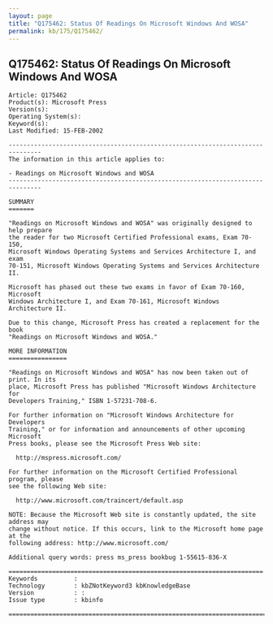 ```yaml
---
layout: page
title: "Q175462: Status Of Readings On Microsoft Windows And WOSA"
permalink: kb/175/Q175462/
---
```


## Q175462: Status Of Readings On Microsoft Windows And WOSA

	Article: Q175462
	Product(s): Microsoft Press
	Version(s): 
	Operating System(s): 
	Keyword(s): 
	Last Modified: 15-FEB-2002
	
	-------------------------------------------------------------------------------
	The information in this article applies to:
	
	- Readings on Microsoft Windows and WOSA 
	-------------------------------------------------------------------------------
	
	SUMMARY
	=======
	
	"Readings on Microsoft Windows and WOSA" was originally designed to help prepare
	the reader for two Microsoft Certified Professional exams, Exam 70- 150,
	Microsoft Windows Operating Systems and Services Architecture I, and exam
	70-151, Microsoft Windows Operating Systems and Services Architecture II.
	
	Microsoft has phased out these two exams in favor of Exam 70-160, Microsoft
	Windows Architecture I, and Exam 70-161, Microsoft Windows Architecture II.
	
	Due to this change, Microsoft Press has created a replacement for the book
	"Readings on Microsoft Windows and WOSA."
	
	MORE INFORMATION
	================
	
	"Readings on Microsoft Windows and WOSA" has now been taken out of print. In its
	place, Microsoft Press has published "Microsoft Windows Architecture for
	Developers Training," ISBN 1-57231-708-6.
	
	For further information on "Microsoft Windows Architecture for Developers
	Training," or for information and announcements of other upcoming Microsoft
	Press books, please see the Microsoft Press Web site:
	
	  http://mspress.microsoft.com/
	
	For further information on the Microsoft Certified Professional program, please
	see the following Web site:
	
	  http://www.microsoft.com/traincert/default.asp
	
	NOTE: Because the Microsoft Web site is constantly updated, the site address may
	change without notice. If this occurs, link to the Microsoft home page at the
	following address: http://www.microsoft.com/
	
	Additional query words: press ms_press bookbug 1-55615-836-X
	
	======================================================================
	Keywords          :  
	Technology        : kbZNotKeyword3 kbKnowledgeBase
	Version           : :
	Issue type        : kbinfo
	
	=============================================================================
	
